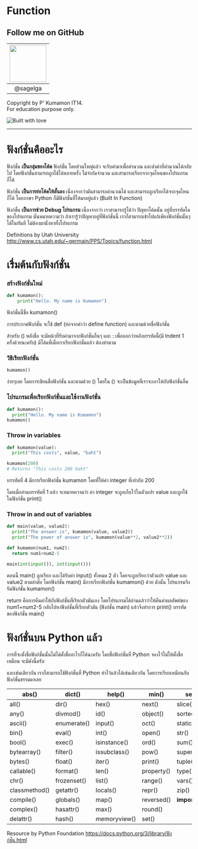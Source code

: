 # Function

## Follow me on GitHub
|<a href="https://github.com/sagelga"><img src="https://avatars0.githubusercontent.com/u/13056824" width="100px"></a>  |
|:-:|  
|@sagelga|

Copyright by P' Kumamon IT14. <br>
For education purpose only.

![Built with love](http://forthebadge.com/images/badges/built-with-love.svg)

----------

# ฟังก์ชั่นคืออะไร

ฟังก์ชั่น **เป็นกลุ่มของโค้ด** ฟังก์ชั่น โดยส่วนใหญ่แล้ว จะรับค่ามาเพื่อคำนวณ และส่งค่าที่คำนวณได้กลับไป โดยฟังก์ชั่นสามารถถูกใช้ได้หลายครั้ง ไม่จำกัดจำนวน และสามารถเรียกจากจุดไหนของโปรแกรมก็ได้

ฟังก์ชั่น **เป็นการย่อโค้ดให้สั้นลง** เนื่องจากว่ามันสามารถคำนวณได้ และสามารถถูกเรียกได้จากจุดไหนก็ได้ โดยภาษา Python ก็มีฟังก์ชั่นที่ให้มาอยู่แล้ว (Built In Function)

ฟังก์ชั่น **เป็นการช่วย Debug โปรแกรม** เนื่องจากว่า เราสามารถรู้ได้ว่า ปัญหาโค้ดนั้น อยู่ที่บรรทัดใดของโปรแกรม นั่นหมายความว่า ถ้าเรารู้ว่าปัญหาอยู่ที่ฟังก์ชั่นนี้ เราก็สามารถเข้าไปแก้เพียงฟังก์ชั่นนั้นๆ ได้ในทันที ไม่ต้องมานั่งหาทั้งโปรแกรม

Definitions by Utah University http://www.cs.utah.edu/~germain/PPS/Topics/function.html


# เรื่มต้นกับฟังก์ชั่น

### สร้างฟังก์ชั่นใหม่
```python
def kumamon():
    print("Hello. My name is Kumamon")
```
ฟังก์ชั่นนี้ชื่อ kumamon()

การประกาศฟังก์ชั่น จะใช้ def (ย่อจากคำว่า define function) และตามด้วยชื่อฟังก์ชั่น

สำหรับ () หลังชื่อ จะมีหน้าที่รับค่ามาจากฟังก์ชั่นอื่นๆ และ : เพื่อบอกว่าหลังบรรทัดนี้(มี Indent 1 ครั้งด้วยนะครับ) มีโค้ดที่เมื่อเราเรียกฟังก์ชั่นแล้ว ต้องทำตาม

### วิธีเรียกฟังก์ชั่น
```python
kumamon()
```
ง่ายๆเลย โดยการเขียนชื่อฟังก์ชั่น และตามด้วย () โดยใน () จะเป็นข้อมูลที่เราจะเอาให้กับฟังก์ชั่นอื่น

### โปรแกรมเพื่อเรียกฟังก์ชั่นและใช้งานฟังก์ชั่น
```python
def kumamon():
  print("Hello. My name is Kumamon")
kumamon()
```

### Throw in variables
```python
def kumamon(value):
  print("This costs", value, "baht")

kumamon(200)
# Returns "This costs 200 baht"
```
บรรทัดที่ 4 มีการเรียกฟังก์ชั่น kumamon โดยที่ให้ค่า integer ที่เท่ากับ 200

โดยเมื่ออ่านบรรทัดที่ 1 แล้ว จะหมายความว่า ค่า integer จะถูกเก็บไว้ในตัวแปร value และถูกใช้ในฟังก์ชั่น print()

### Throw in and out of variables
```python
def main(value, value2):
  print("The answer is", kumamon(value, value2))
  print("The power of answer is", kumamon(value**2, value2**2))

def kumamon(num1, num2):
  return num1+num2-5

main(int(input()), int(input()))
```
ตอนนี้ main() ถูกเรียก และได้รับค่า input() ทั้งหมด 2 ตัว โดยจะถูกเรียกว่าตัวแปร value และ value2 ตามลำดับ โดยฟังก์ชั่น main() มีการเรียกฟังก์ชั่น kumamon() ด้วย ดังนั้น โปรแกรมจึงรันฟังก์ชั่น kumamon()

return คือการคืนค่าให้กับฟังก์ชั่นที่เรียกตัวมันเอง โดยโปรแกรมได้อ่านแล้วว่าให้คืนค่าผลลัพท์ของ num1+num2-5 กลับไปหาฟังก์ชั่นที่เรียกตัวมัน (ฟังก์ชั่น main) แล้วจึงทำการ print() บรรทัดของฟังก์ชั่น main()

# ฟังก์ชั่นบน Python แล้ว

การที่จะตั้งชื่อฟังก์ชั่นนั้นไม่ได้ตั้งชื่ออะไรก็ได้นะครับ โดยชื่อฟังก์ชั่นที่ Python จองไว้ไม่ให้ตั้งชื่อเหมือน จะมีดังนี้ครับ

และเช่นเดียวกัน เราก็สามารถใช้ฟังก์ชั่นที่ Python ทำไว้แล้วได้เช่นเดียวกัน โดยการเรียกเหมือนกับฟังก์ชั่นธรรมดาเลย

| abs()         | dict()      | help()       | min()      | setattr()      |
| ------------- | ----------- | ------------ | ---------- | -------------- |
| all()         | dir()       | hex()        | next()     | slice()        |
| any()         | divmod()    | id()         | object()   | sorted()       |
| ascii()       | enumerate() | input()      | oct()      | staticmethod() |
| bin()         | eval()      | int()        | open()     | str()          |
| bool()        | exec()      | isinstance() | ord()      | sum()          |
| bytearray()   | filter()    | issubclass() | pow()      | super()        |
| bytes()       | float()     | iter()       | print()    | tuple()        |
| callable()    | format()    | len()        | property() | type()         |
| chr()         | frozenset() | list()       | range()    | vars()         |
| classmethod() | getattr()   | locals()     | repr()     | zip()          |
| compile()     | globals()   | map()        | reversed() | __import__()   |
| complex()     | hasattr()   | max()        | round()    |                |
| delattr()     | hash()      | memoryview() | set()      |                |

Resource by Python Foundation https://docs.python.org/3/library/ฟังก์ชั่น.html
